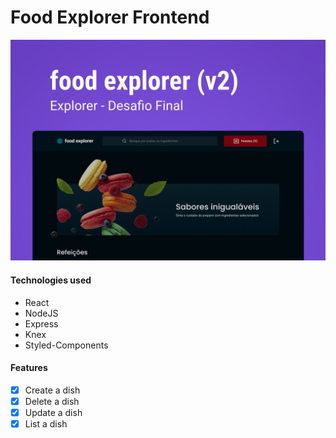 # Food Explorer Frontend

![Capa](./Capa.png)

#### Technologies used
- React
- NodeJS
- Express
- Knex
- Styled-Components

#### Features
- [x] Create a dish
- [x] Delete a dish
- [x] Update a dish
- [x] List a dish
